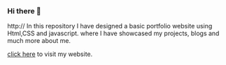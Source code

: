 ### Hi there 👋

<!--
**saicharan-gouru/Saicharan-Gouru** is a ✨ _special_ ✨ repository because its `README.md` (this file) appears on your GitHub profile.

Here are some ideas to get you started:

- 🔭 I’m currently working on ...
- 🌱 I’m currently learning ...
- 👯 I’m looking to collaborate on ...
- 🤔 I’m looking for help with ...
- 💬 Ask me about ...
- 📫 How to reach me: ...
- 😄 Pronouns: ...
- ⚡ Fun fact: ...
-->
http://
In this repository I have designed a basic portfolio website using Html,CSS and javascript. where I have showcased my projects, blogs and much more about me.

[click here](https://saicharangouru.netlify.app) to visit my website. 

